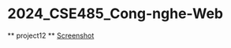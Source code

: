 # 2024_CSE485_Cong-nghe-Web
** project12 **
[Screenshot](![2710f97c-98e6-4495-809a-b7770165d497](https://github.com/Toan1011/2024_CSE485_Cong-nghe-Web/assets/147304482/3d0dc326-f2ae-42b7-8fa4-d019cf2a42de)
)
